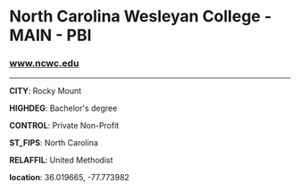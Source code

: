 # North Carolina Wesleyan College - MAIN - PBI
### www.ncwc.edu
---
**CITY**: Rocky Mount

**HIGHDEG**: Bachelor's degree

**CONTROL**: Private Non-Profit

**ST_FIPS**: North Carolina

**RELAFFIL**: United Methodist

**location**: 36.019665, -77.773982